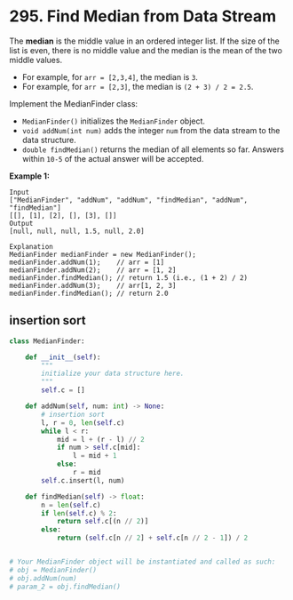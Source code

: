 # 295. Find Median from Data Stream

The **median** is the middle value in an ordered integer list. If the size of the list is even, there is no middle value and the median is the mean of the two middle values.

- For example, for `arr = [2,3,4]`, the median is `3`.
- For example, for `arr = [2,3]`, the median is `(2 + 3) / 2 = 2.5`.

Implement the MedianFinder class:

- `MedianFinder()` initializes the `MedianFinder` object.
- `void addNum(int num)` adds the integer `num` from the data stream to the data structure.
- `double findMedian()` returns the median of all elements so far. Answers within `10-5` of the actual answer will be accepted.

 

**Example 1:**

```
Input
["MedianFinder", "addNum", "addNum", "findMedian", "addNum", "findMedian"]
[[], [1], [2], [], [3], []]
Output
[null, null, null, 1.5, null, 2.0]

Explanation
MedianFinder medianFinder = new MedianFinder();
medianFinder.addNum(1);    // arr = [1]
medianFinder.addNum(2);    // arr = [1, 2]
medianFinder.findMedian(); // return 1.5 (i.e., (1 + 2) / 2)
medianFinder.addNum(3);    // arr[1, 2, 3]
medianFinder.findMedian(); // return 2.0
```



## insertion sort

```python
class MedianFinder:

    def __init__(self):
        """
        initialize your data structure here.
        """
        self.c = []

    def addNum(self, num: int) -> None:
        # insertion sort
        l, r = 0, len(self.c)
        while l < r:
            mid = l + (r - l) // 2
            if num > self.c[mid]:
                l = mid + 1
            else:
                r = mid
        self.c.insert(l, num)

    def findMedian(self) -> float:
        n = len(self.c)
        if len(self.c) % 2:
            return self.c[(n // 2)]
        else:
            return (self.c[n // 2] + self.c[n // 2 - 1]) / 2


# Your MedianFinder object will be instantiated and called as such:
# obj = MedianFinder()
# obj.addNum(num)
# param_2 = obj.findMedian()
```

